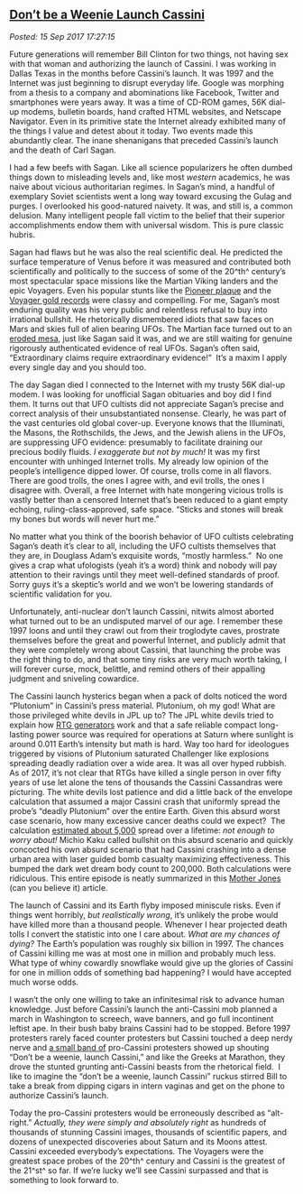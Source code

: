 
[Don’t be a
Weenie Launch Cassini](http://analyzethedatanotthedrivel.org/2017/09/15/dont-be-a-weenie-launch-cassini/)
---------------------------------------------------------------------------------------------------------

*Posted: 15 Sep 2017 17:27:15*

Future generations will remember Bill Clinton for two things, not having
sex with that woman and authorizing the launch of Cassini. I was working
in Dallas Texas in the months before Cassini’s launch. It was 1997 and
the Internet was just beginning to disrupt everyday life. Google was
morphing from a thesis to a company and abominations like Facebook,
Twitter and smartphones were years away. It was a time of CD-ROM games,
56K dial-up modems, bulletin boards, hand crafted HTML websites, and
Netscape Navigator. Even in its primitive state the Internet already
exhibited many of the things I value and detest about it today. Two
events made this abundantly clear. The inane shenanigans that preceded
Cassini’s launch and the death of Carl Sagan.

I had a few beefs with Sagan. Like all science popularizers he often
dumbed things down to misleading levels and, like most *western*
academics, he was naive about vicious authoritarian regimes. In Sagan’s
mind, a handful of exemplary Soviet scientists went a long way toward
excusing the Gulag and purges. I overlooked his good-natured naivety. It
was, and still is, a common delusion. Many intelligent people fall
victim to the belief that their superior accomplishments endow them with
universal wisdom. This is pure classic hubris.

Sagan had flaws but he was also the real scientific deal. He predicted
the surface temperature of Venus before it was measured and contributed
both scientifically and politically to the success of some of the 20^th^
century’s most spectacular space missions like the Martian Viking
landers and the epic Voyagers. Even his popular stunts like the [Pioneer
plaque](https://www.space.com/17651-pioneer-10.html) and the [Voyager
gold records](https://voyager.jpl.nasa.gov/golden-record/) were classy
and compelling. For me, Sagan’s most enduring quality was his very
public and relentless refusal to buy into irrational bullshit. He
rhetorically dismembered idiots that saw faces on Mars and skies full of
alien bearing UFOs. The Martian face turned out to an [eroded
mesa](https://science.nasa.gov/science-news/science-at-nasa/2001/ast24may_1/),
just like Sagan said it was, and we are still waiting for genuine
rigorously authenticated evidence of real UFOs. Sagan’s often said,
“Extraordinary claims require extraordinary evidence!”  It’s a maxim I
apply every single day and you should too.

The day Sagan died I connected to the Internet with my trusty 56K
dial-up modem. I was looking for unofficial Sagan obituaries and boy did
I find them. It turns out that UFO cultists did not appreciate Sagan’s
precise and correct analysis of their unsubstantiated nonsense. Clearly,
he was part of the vast centuries old global cover-up. Everyone knows
that the Illuminati, the Masons, the Rothschilds, the Jews, and the
Jewish aliens in the UFOs, are suppressing UFO evidence: presumably to
facilitate draining our precious bodily fluids. *I exaggerate but not by
much!* It was my first encounter with unhinged Internet trolls. My
already low opinion of the people’s intelligence dipped lower. Of
course, trolls come in all flavors. There are good trolls, the ones I
agree with, and evil trolls, the ones I disagree with. Overall, a free
Internet with hate mongering vicious trolls is vastly better than a
censored Internet that’s been reduced to a giant empty echoing,
ruling-class-approved, safe space. “Sticks and stones will break my
bones but words will never hurt me.”

No matter what you think of the boorish behavior of UFO cultists
celebrating Sagan’s death it’s clear to all, including the UFO cultists
themselves that they are, in Douglass Adam’s exquisite words, “mostly
harmless.”  No one gives a crap what ufologists (yeah it’s a word) think
and nobody will pay attention to their ravings until they meet
well-defined standards of proof. Sorry guys it’s a skeptic’s world and
we won’t be lowering standards of scientific validation for you.

Unfortunately, anti-nuclear don’t launch Cassini, nitwits almost aborted
what turned out to be an undisputed marvel of our age. I remember these
1997 loons and until they crawl out from their troglodyte caves,
prostrate themselves before the great and powerful Internet, and
publicly admit that they were completely wrong about Cassini, that
launching the probe was the right thing to do, and that some tiny risks
are very much worth taking, I will forever curse, mock, belittle, and
remind others of their appalling judgment and sniveling cowardice.

The Cassini launch hysterics began when a pack of dolts noticed the word
“Plutonium” in Cassini’s press material. Plutonium, oh my god! What are
those privileged white devils in JPL up to? The JPL white devils tried
to explain how [RTG
generators](https://saturn.jpl.nasa.gov/radioisotope-thermoelectric-generator/)
work and that a safe reliable compact long-lasting power source was
required for operations at Saturn where sunlight is around 0.011 Earth’s
intensity but math is hard. Way too hard for ideologues triggered by
visions of Plutonium saturated Challenger like explosions spreading
deadly radiation over a wide area. It was all over hyped rubbish. As of
2017, it’s not clear that RTGs have killed a single person in over fifty
years of use let alone the tens of thousands the Cassini Cassandras were
picturing. The white devils lost patience and did a little back of the
envelope calculation that assumed a major Cassini crash that uniformly
spread the probe’s “deadly Plutonium” over the entire Earth. Given this
absurd worst case scenario, how many excessive cancer deaths could we
expect?  The calculation [estimated about
5,000](https://en.wikipedia.org/wiki/Cassini%E2%80%93Huygens) spread
over a lifetime: *not enough to worry about!* Michio Kaku called
bullshit on this absurd scenario and quickly concocted his own absurd
scenario that had Cassini crashing into a dense urban area with laser
guided bomb casualty maximizing effectiveness. This bumped the dark wet
dream body count to 200,000. Both calculations were ridiculous. This
entire episode is neatly summarized in this [Mother
Jones](http://www.motherjones.com/politics/1997/09/cassini-controversy/)
(can you believe it) article.

The launch of Cassini and its Earth flyby imposed miniscule risks. Even
if things went horribly, *but realistically wrong*, it’s unlikely the
probe would have killed more than a thousand people. Whenever I hear
projected death tolls I convert the statistic into one I care about.
*What are my chances of dying?* The Earth’s population was roughly six
billion in 1997. The chances of Cassini killing me was at most one in
million and probably much less. What type of whiny cowardly snowflake
would give up the glories of Cassini for one in million odds of
something bad happening? I would have accepted much worse odds.

I wasn’t the only one willing to take an infinitesimal risk to advance
human knowledge. Just before Cassini’s launch the anti-Cassini mob
planned a march in Washington to screech, wave banners, and go full
incontinent leftist ape. In their bush baby brains Cassini had to be
stopped. Before 1997 protesters rarely faced counter protesters but
Cassini touched a deep nerdy nerve and [a small band
of](http://www.animatedsoftware.com/cassini/nltrs/nltr0050.htm)
pro-Cassini protesters showed up shouting “Don’t be a weenie, launch
Cassini,” and like the Greeks at Marathon, they drove the stunted
grunting anti-Cassini beasts from the rhetorical field.  I like to
imagine the “don’t be a weenie, launch Cassini” ruckus stirred Bill to
take a break from dipping cigars in intern vaginas and get on the phone
to authorize Cassini’s launch.

Today the pro-Cassini protesters would be erroneously described as
“alt-right.” *Actually, they were simply and absolutely right* as
hundreds of thousands of stunning Cassini images, thousands of
scientific papers, and dozens of unexpected discoveries about Saturn and
its Moons attest. Cassini exceeded everybody’s expectations. The
Voyagers were the greatest space probes of the 20^th^ century and
Cassini is the greatest of the 21^st^ so far. If we’re lucky we’ll see
Cassini surpassed and that is something to look forward to.
